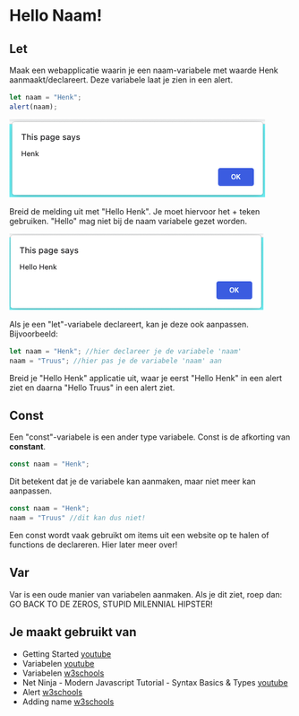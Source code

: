 # Hello Naam!


## Let
Maak een webapplicatie waarin je een naam-variabele met waarde Henk aanmaakt/declareert. Deze variabele laat je zien in een alert.

```javascript
let naam = "Henk";
alert(naam);
```

![ui](images/helloNaam-ui.png)

Breid de melding uit met "Hello Henk". Je moet hiervoor het + teken gebruiken. "Hello" mag niet bij de naam variabele gezet worden.

![ui](images/helloNaam-deel-2-ui.png)

Als je een "let"-variabele declareert, kan je deze ook aanpassen. Bijvoorbeeld:
```javascript
let naam = "Henk"; //hier declareer je de variabele 'naam' 
naam = "Truus"; //hier pas je de variabele 'naam' aan
```

Breid je "Hello Henk" applicatie uit, waar je eerst "Hello Henk" in een alert ziet en daarna "Hello Truus" in een alert ziet. 

## Const
Een "const"-variabele is een ander type variabele. Const is de afkorting van **constant**. 

```javascript
const naam = "Henk";
```

Dit betekent dat je de variabele kan aanmaken, maar niet meer kan aanpassen.  

```javascript
const naam = "Henk"; 
naam = "Truus" //dit kan dus niet!
```

Een const wordt vaak gebruikt om items uit een website op te halen of functions de declareren. Hier later meer over!

## Var
Var is een oude manier van variabelen aanmaken. Als je dit ziet, roep dan: GO BACK TO DE ZEROS, STUPID MILENNIAL HIPSTER!

## Je maakt gebruikt van
- Getting Started [youtube](https://www.youtube.com/watch?v=9B_JTznnV04)
- Variabelen [youtube](https://www.youtube.com/watch?v=oTKpXoqZims)
- Variabelen [w3schools](https://www.w3schools.com/js/js_variables.asp)
- Net Ninja - Modern Javascript Tutorial - Syntax Basics & Types [youtube](https://www.youtube.com/watch?v=FhguwBJeqWs)
- Alert [w3schools](https://www.w3schools.com/jsref/met_win_alert.asp)
- Adding name [w3schools](https://www.w3schools.com/js/tryit.asp?filename=tryjs_variables_add_strings)